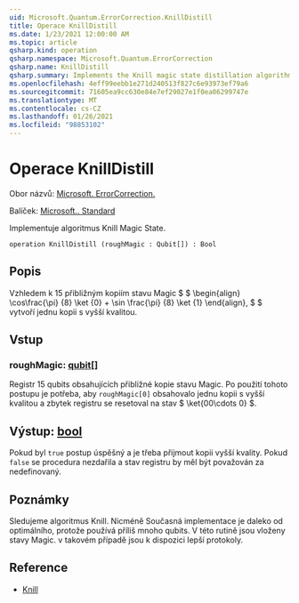 ```yaml
---
uid: Microsoft.Quantum.ErrorCorrection.KnillDistill
title: Operace KnillDistill
ms.date: 1/23/2021 12:00:00 AM
ms.topic: article
qsharp.kind: operation
qsharp.namespace: Microsoft.Quantum.ErrorCorrection
qsharp.name: KnillDistill
qsharp.summary: Implements the Knill magic state distillation algorithm.
ms.openlocfilehash: 4eff99eebb1e271d240513f827c6e93973ef79a6
ms.sourcegitcommit: 71605ea9cc630e84e7ef29027e1f0ea06299747e
ms.translationtype: MT
ms.contentlocale: cs-CZ
ms.lasthandoff: 01/26/2021
ms.locfileid: "98853102"
---
```

# <a name="knilldistill-operation"></a>Operace KnillDistill

Obor názvů: [Microsoft. ErrorCorrection.](xref:Microsoft.Quantum.ErrorCorrection)

Balíček: [Microsoft.. Standard](https://nuget.org/packages/Microsoft.Quantum.Standard)


Implementuje algoritmus Knill Magic State.

```qsharp
operation KnillDistill (roughMagic : Qubit[]) : Bool
```


## <a name="description"></a>Popis

Vzhledem k 15 přibližným kopiím stavu Magic $ $ \begin{align} \cos\frac{\pi} {8} \ket {0} + \sin \frac{\pi} {8} \ket {1} \end{align}, $ $ vytvoří jednu kopii s vyšší kvalitou.

## <a name="input"></a>Vstup

### <a name="roughmagic--qubit"></a>roughMagic: [qubit](xref:microsoft.quantum.lang-ref.qubit)[]

Registr 15 qubits obsahujících přibližné kopie stavu Magic. Po použití tohoto postupu je potřeba, aby `roughMagic[0]` obsahovalo jednu kopii s vyšší kvalitou a zbytek registru se resetoval na stav $ \ket{00\cdots 0} $.



## <a name="output--bool"></a>Výstup: [bool](xref:microsoft.quantum.lang-ref.bool)

Pokud byl `true` postup úspěšný a je třeba přijmout kopii vyšší kvality. Pokud `false` se procedura nezdařila a stav registru by měl být považován za nedefinovaný.

## <a name="remarks"></a>Poznámky

Sledujeme algoritmus Knill.
Nicméně Současná implementace je daleko od optimálního, protože používá příliš mnoho qubits.
V této rutině jsou vloženy stavy Magic. v takovém případě jsou k dispozici lepší protokoly.

## <a name="references"></a>Reference

- [Knill](https://arxiv.org/abs/quant-ph/0402171)